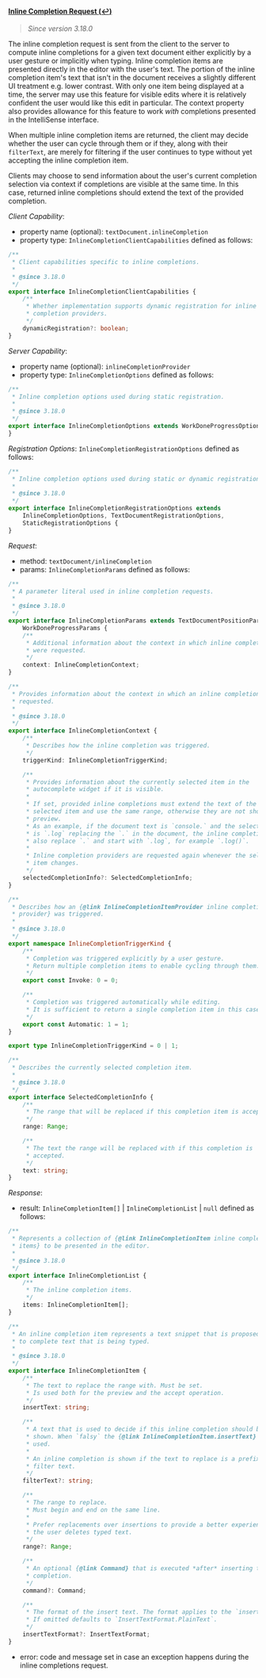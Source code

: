 #### <a href="#textDocument_inlineCompletion" name="textDocument_inlineCompletion" class="anchor">Inline Completion Request (:leftwards_arrow_with_hook:)</a>

> *Since version 3.18.0*

The inline completion request is sent from the client to the server to compute
inline completions for a given text document either explicitly by a user gesture
or implicitly when typing. Inline completion items are presented directly in the
editor with the user's text. The portion of the inline completion item's text
that isn't in the document receives a slightly different UI treatment e.g. lower
contrast. With only one item being displayed at a time, the server may use this
feature for visible edits where it is relatively confident the user would like
this edit in particular. The context property also provides allowance for this
feature to work *with* completions presented in the IntelliSense interface.

When multiple inline completion items are returned, the client may decide
whether the user can cycle through them or if they, along with their
`filterText`, are merely for filtering if the user continues to type without yet
accepting the inline completion item.

Clients may choose to send information about the user's current completion
selection via context if completions are visible at the same time. In this case,
returned inline completions should extend the text of the provided completion.


_Client Capability_:
* property name (optional): `textDocument.inlineCompletion`
* property type: `InlineCompletionClientCapabilities` defined as follows:

<div class="anchorHolder"><a href="#inlineCompletionClientCapabilities" name="inlineCompletionClientCapabilities" class="linkableAnchor"></a></div>

```typescript
/**
 * Client capabilities specific to inline completions.
 *
 * @since 3.18.0
 */
export interface InlineCompletionClientCapabilities {
	/**
	 * Whether implementation supports dynamic registration for inline
	 * completion providers.
	 */
	dynamicRegistration?: boolean;
}
```

_Server Capability_:
* property name (optional): `inlineCompletionProvider`
* property type: `InlineCompletionOptions` defined as follows:

<div class="anchorHolder"><a href="#inlineCompletionOptions" name="inlineCompletionOptions" class="linkableAnchor"></a></div>

```typescript
/**
 * Inline completion options used during static registration.
 *
 * @since 3.18.0
 */
export interface InlineCompletionOptions extends WorkDoneProgressOptions {
}
```

_Registration Options_: `InlineCompletionRegistrationOptions` defined as follows:

<div class="anchorHolder"><a href="#inlineCompletionRegistrationOptions" name="inlineCompletionRegistrationOptions" class="linkableAnchor"></a></div>

```typescript
/**
 * Inline completion options used during static or dynamic registration.
 *
 * @since 3.18.0
 */
export interface InlineCompletionRegistrationOptions extends
    InlineCompletionOptions, TextDocumentRegistrationOptions,
    StaticRegistrationOptions {
}
```

_Request_:
* method: `textDocument/inlineCompletion`
* params: `InlineCompletionParams` defined as follows:

<div class="anchorHolder"><a href="#inlineCompletionParams" name="inlineCompletionParams" class="linkableAnchor"></a></div>

```typescript
/**
 * A parameter literal used in inline completion requests.
 *
 * @since 3.18.0
 */
export interface InlineCompletionParams extends TextDocumentPositionParams,
    WorkDoneProgressParams {
	/**
	 * Additional information about the context in which inline completions
     * were requested.
	 */
	context: InlineCompletionContext;
}
```

<div class="anchorHolder"><a href="#inlineCompletionContext" name="inlineCompletionContext" class="linkableAnchor"></a></div>

```typescript
/**
 * Provides information about the context in which an inline completion was
 * requested.
 * 
 * @since 3.18.0
 */
export interface InlineCompletionContext {
	/**
	 * Describes how the inline completion was triggered.
	 */
	triggerKind: InlineCompletionTriggerKind;

	/**
     * Provides information about the currently selected item in the
     * autocomplete widget if it is visible.
     *
     * If set, provided inline completions must extend the text of the
     * selected item and use the same range, otherwise they are not shown as
     * preview.
     * As an example, if the document text is `console.` and the selected item
     * is `.log` replacing the `.` in the document, the inline completion must
     * also replace `.` and start with `.log`, for example `.log()`.
     *
     * Inline completion providers are requested again whenever the selected
     * item changes.
	 */
	selectedCompletionInfo?: SelectedCompletionInfo;
}
```

<div class="anchorHolder"><a href="#inlineCompletionTriggerKind" name="inlineCompletionTriggerKind" class="linkableAnchor"></a></div>

```typescript
/**
 * Describes how an {@link InlineCompletionItemProvider inline completion
 * provider} was triggered.
 * 
 * @since 3.18.0
 */
export namespace InlineCompletionTriggerKind {
    /**
     * Completion was triggered explicitly by a user gesture.
     * Return multiple completion items to enable cycling through them.
     */
    export const Invoke: 0 = 0;

    /**
     * Completion was triggered automatically while editing.
     * It is sufficient to return a single completion item in this case.
     */
    export const Automatic: 1 = 1;
}

export type InlineCompletionTriggerKind = 0 | 1;
```

<div class="anchorHolder"><a href="#selectedCompletionInfo" name="selectedCompletionInfo" class="linkableAnchor"></a></div>

```typescript
/**
 * Describes the currently selected completion item.
 * 
 * @since 3.18.0
 */
export interface SelectedCompletionInfo {
    /**
     * The range that will be replaced if this completion item is accepted.
     */
    range: Range;

    /**
     * The text the range will be replaced with if this completion is
     * accepted.
     */
    text: string;
}
```

_Response_:
* result: `InlineCompletionItem[]` \| `InlineCompletionList` \| `null` defined as follows:

<div class="anchorHolder"><a href="#inlineCompletionList" name="inlineCompletionList" class="linkableAnchor"></a></div>

```typescript
/**
 * Represents a collection of {@link InlineCompletionItem inline completion
 * items} to be presented in the editor.
 *
 * @since 3.18.0
 */
export interface InlineCompletionList {
	/**
	 * The inline completion items.
	 */
	items: InlineCompletionItem[];
}
```

<div class="anchorHolder"><a href="#inlineCompletionItem" name="inlineCompletionItem" class="linkableAnchor"></a></div>

```typescript
/**
 * An inline completion item represents a text snippet that is proposed inline
 * to complete text that is being typed.
 *
 * @since 3.18.0
 */
export interface InlineCompletionItem {
    /**
     * The text to replace the range with. Must be set.
     * Is used both for the preview and the accept operation.
     */
    insertText: string;

    /**
     * A text that is used to decide if this inline completion should be
     * shown. When `falsy` the {@link InlineCompletionItem.insertText} is
     * used.
     *
     * An inline completion is shown if the text to replace is a prefix of the
     * filter text.
     */
    filterText?: string;

    /**
     * The range to replace.
     * Must begin and end on the same line.
     *
     * Prefer replacements over insertions to provide a better experience when
     * the user deletes typed text.
     */
    range?: Range;

    /**
     * An optional {@link Command} that is executed *after* inserting this
     * completion.
     */
    command?: Command;

	/**
	 * The format of the insert text. The format applies to the `insertText`.
     * If omitted defaults to `InsertTextFormat.PlainText`.
	 */
	insertTextFormat?: InsertTextFormat;
}
```


* error: code and message set in case an exception happens during the inline completions request.
